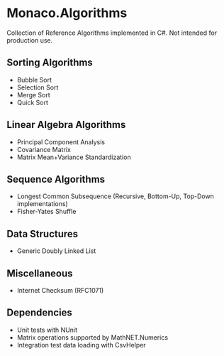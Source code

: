# Monaco.Algorithms
Collection of Reference Algorithms implemented in C#. Not intended for production use.

## Sorting Algorithms
* Bubble Sort
* Selection Sort
* Merge Sort
* Quick Sort

## Linear Algebra Algorithms
* Principal Component Analysis
* Covariance Matrix
* Matrix Mean+Variance Standardization

## Sequence Algorithms
* Longest Common Subsequence (Recursive, Bottom-Up, Top-Down implementations)
* Fisher-Yates Shuffle

## Data Structures
* Generic Doubly Linked List

## Miscellaneous
* Internet Checksum (RFC1071)

## Dependencies
* Unit tests with NUnit
* Matrix operations supported by MathNET.Numerics
* Integration test data loading with CsvHelper
